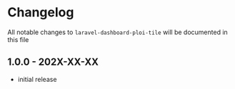 # Changelog

All notable changes to `laravel-dashboard-ploi-tile` will be documented in this file

## 1.0.0 - 202X-XX-XX

- initial release
